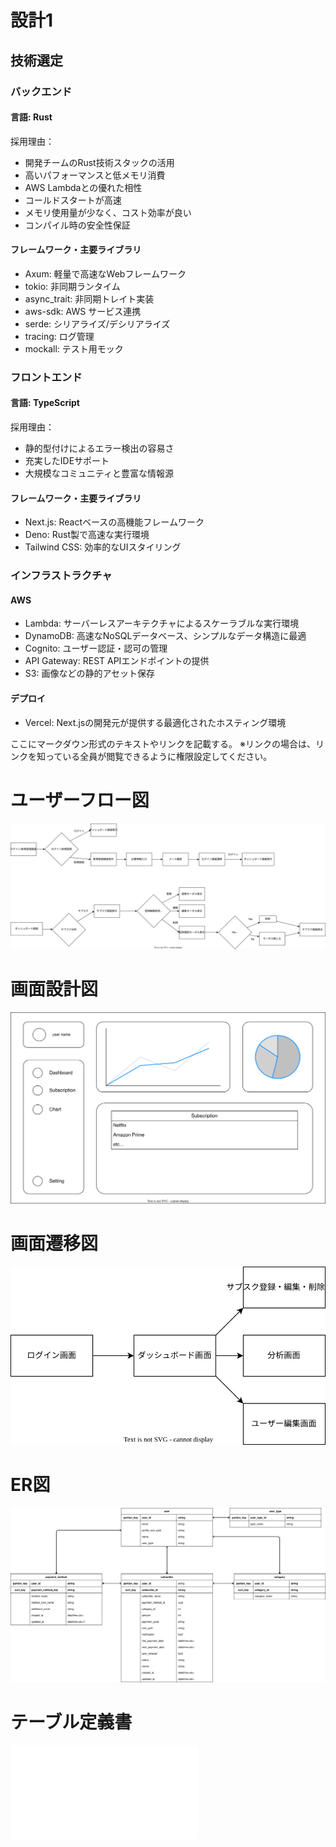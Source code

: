# 設計1

## 技術選定

### バックエンド

#### 言語: Rust

採用理由：

- 開発チームのRust技術スタックの活用
- 高いパフォーマンスと低メモリ消費
- AWS Lambdaとの優れた相性
- コールドスタートが高速
- メモリ使用量が少なく、コスト効率が良い
- コンパイル時の安全性保証

#### フレームワーク・主要ライブラリ

- Axum: 軽量で高速なWebフレームワーク
- tokio: 非同期ランタイム
- async_trait: 非同期トレイト実装
- aws-sdk: AWS サービス連携
- serde: シリアライズ/デシリアライズ
- tracing: ログ管理
- mockall: テスト用モック

### フロントエンド

#### 言語: TypeScript

採用理由：

- 静的型付けによるエラー検出の容易さ
- 充実したIDEサポート
- 大規模なコミュニティと豊富な情報源

#### フレームワーク・主要ライブラリ

- Next.js: Reactベースの高機能フレームワーク
- Deno: Rust製で高速な実行環境
- Tailwind CSS: 効率的なUIスタイリング

### インフラストラクチャ

#### AWS

- Lambda: サーバーレスアーキテクチャによるスケーラブルな実行環境
- DynamoDB: 高速なNoSQLデータベース、シンプルなデータ構造に最適
- Cognito: ユーザー認証・認可の管理
- API Gateway: REST APIエンドポイントの提供
- S3: 画像などの静的アセット保存

#### デプロイ

- Vercel: Next.jsの開発元が提供する最適化されたホスティング環境

ここにマークダウン形式のテキストやリンクを記載する。
※リンクの場合は、リンクを知っている全員が閲覧できるように権限設定してください。

# ユーザーフロー図

![ユーザーフロー図](./user_flow_diagram/user_flow_diagram.drawio.svg)

# 画面設計図

![画面設計図](./screens_design/screens_design_dashboard.drawio.svg)

# 画面遷移図

![画面遷移図](./screen_flow_diagram/screen_flow_diagram.drawio.svg)

# ER図

![ER図](./er/er.drawio.svg)

# テーブル定義書

![](./table_definitions/table_definitions.md)
